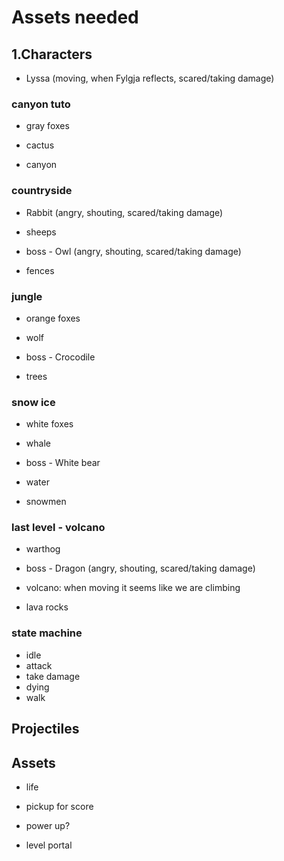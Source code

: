 # Assets needed

## 1.Characters

- Lyssa (moving, when Fylgja reflects, scared/taking damage)

### canyon tuto
- gray foxes

- cactus
- canyon

### countryside
- Rabbit (angry, shouting, scared/taking damage)
- sheeps

- boss - Owl (angry, shouting, scared/taking damage)

- fences

### jungle
- orange foxes
- wolf

- boss - Crocodile

- trees

### snow ice
- white foxes
- whale

- boss - White bear

- water
- snowmen

### last level - volcano

- warthog

- boss - Dragon (angry, shouting, scared/taking damage)

- volcano: when moving it seems like we are climbing
- lava rocks

### state machine

- idle
- attack
- take damage
- dying
- walk

## Projectiles

## Assets

- life
- pickup for score
- power up?

- level portal
